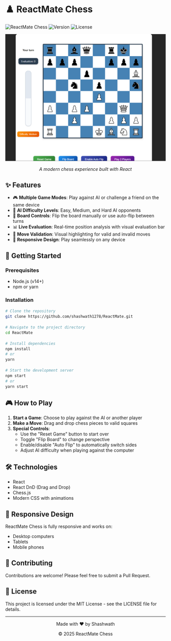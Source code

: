 # ♟️ ReactMate Chess

![ReactMate Chess](https://img.shields.io/badge/ReactMate-Chess-blue?style=for-the-badge) ![Version](https://img.shields.io/badge/Version-1.0-green?style=for-the-badge) ![License](https://img.shields.io/badge/License-MIT-orange?style=for-the-badge)

<div align="center">
  <img src="./screenshot.png" alt="ReactMate Chess Screenshot" width="600" />
  <p><i>A modern chess experience built with React</i></p>
</div>

## ✨ Features

- 🎮 **Multiple Game Modes**: Play against AI or challenge a friend on the same device
- 🧠 **AI Difficulty Levels**: Easy, Medium, and Hard AI opponents
- 🔄 **Board Controls**: Flip the board manually or use auto-flip between turns
- 📊 **Live Evaluation**: Real-time position analysis with visual evaluation bar
- 🎯 **Move Validation**: Visual highlighting for valid and invalid moves
- 📱 **Responsive Design**: Play seamlessly on any device

## 🚀 Getting Started

### Prerequisites

- Node.js (v14+)
- npm or yarn

### Installation

```bash
# Clone the repository
git clone https://github.com/shashwath1278/ReactMate.git

# Navigate to the project directory
cd ReactMate

# Install dependencies
npm install
# or
yarn

# Start the development server
npm start
# or
yarn start
```

## 🎮 How to Play

1. **Start a Game**: Choose to play against the AI or another player
2. **Make a Move**: Drag and drop chess pieces to valid squares
3. **Special Controls**:
   - Use the "Reset Game" button to start over
   - Toggle "Flip Board" to change perspective
   - Enable/disable "Auto Flip" to automatically switch sides
   - Adjust AI difficulty when playing against the computer

## 🛠️ Technologies

- React
- React DnD (Drag and Drop)
- Chess.js
- Modern CSS with animations

## 📱 Responsive Design

ReactMate Chess is fully responsive and works on:
- Desktop computers
- Tablets
- Mobile phones

## 🤝 Contributing

Contributions are welcome! Please feel free to submit a Pull Request.

## 📄 License

This project is licensed under the MIT License - see the LICENSE file for details.

---

<div align="center">
  <p>Made with ❤️ by Shashwath</p>
  <p>© 2025 ReactMate Chess</p>
</div>
